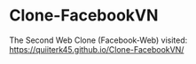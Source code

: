 # Clone-FacebookVN
The Second Web Clone (Facebook-Web)
visited: https://quiiterk45.github.io/Clone-FacebookVN/
